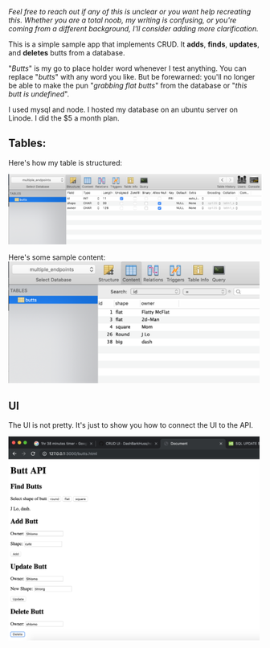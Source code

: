 *Feel free to reach out if any of this is unclear or you want help recreating this. Whether you are a total noob, my writing is confusing, or you're coming from a different background, I'll consider adding more clarification.*

This is a simple sample app that implements CRUD. It **adds**, **finds**, **updates**, and **deletes** butts from a database. 

"*Butts*" is my go to place holder word whenever I test anything. You can replace "*butts*" with any word you like. But be forewarned: you'll no longer be able to make the pun "*grabbing flat butts*" from the database or "*this butt is undefined*".

I used mysql and node. I hosted my database on an ubuntu server on Linode. I did the $5 a month plan.

## Tables:

Here's how my table is structured:

![](doc_images/structure_7-27.PNG)

Here's some sample content:
<img src="doc_images/content_7-27.PNG" width = "500">

## UI
The UI is not pretty. It's just to show you how to connect the UI to the API.

<img src="doc_images/ui_7-27.PNG" width = "500">
